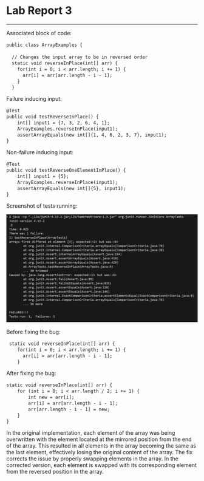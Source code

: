 # **Lab Report 3**
---
Associated block of code:
```
public class ArrayExamples {

  // Changes the input array to be in reversed order
  static void reverseInPlace(int[] arr) {
    for(int i = 0; i < arr.length; i += 1) {
      arr[i] = arr[arr.length - i - 1];
    }
  }
```
Failure inducing input:
```
@Test
public void testReverseInPlace() {
    int[] input1 = {7, 3, 2, 6, 4, 1};
    ArrayExamples.reverseInPlace(input1);
    assertArrayEquals(new int[]{1, 4, 6, 2, 3, 7}, input1);
}
```
Non-failure inducing input:
```
@Test
public void testReverseOneElementInPlace() {
    int[] input1 = {5};
    ArrayExamples.reverseInPlace(input1);
    assertArrayEquals(new int[]{5}, input1);
}
```

Screenshot of tests running:

![Image](Test_failure.png)

Before fixing the bug:
```
 static void reverseInPlace(int[] arr) {
    for(int i = 0; i < arr.length; i += 1) {
      arr[i] = arr[arr.length - i - 1];
    }
```
After fixing the bug:
```
static void reverseInPlace(int[] arr) {
    for (int i = 0; i < arr.length / 2; i += 1) {
        int new = arr[i];
        arr[i] = arr[arr.length - i - 1];
        arr[arr.length - i - 1] = new;
    }
}
```

In the original implementation, each element of the array was being overwritten with the element located at the mirrored position from the end of the array. This resulted in all elements in the array becoming the same as the last element, effectively losing the original content of the array. The fix corrects the issue by properly swapping elements in the array. In the corrected version, each element is swapped with its corresponding element from the reversed position in the array.



